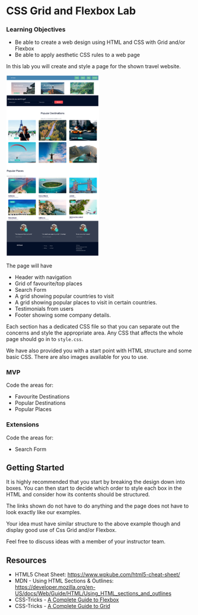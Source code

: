 # CSS Grid and Flexbox Lab

### Learning Objectives

- Be able to create a web design using HTML and CSS with Grid and/or Flexbox
- Be able to apply aesthetic CSS rules to a web page

In this lab you will create and style a page for the shown travel website.

<img src="images/cctravel.png" width="250" >

The page will have
- Header with navigation
- Grid of favourite/top places
- Search Form 
- A grid showing popular countries to visit
- A grid showing popular places to visit in certain countries.
- Testimonials from users
- Footer showing some company details.

Each section has a dedicated CSS file so that you can separate out the concerns and style the appropriate area. Any CSS that affects the whole page should go in to `style.css`.

We have also provided you with a start point with HTML structure and some basic CSS. There are also images available for you to use. 

### MVP

Code the areas for:
* Favourite Destinations
* Popular Destinations
* Popular Places

### Extensions

Code the areas for:
* Search Form

## Getting Started

It is highly recommended that you start by breaking the design down into boxes. You can then start to decide which order to style each box in the HTML and consider how its contents should be structured.

The links shown do not have to do anything and the page does not have to look exactly like our examples. 

Your idea must have similar structure to the above example though and display good use of Css Grid and/or Flexbox.

Feel free to discuss ideas with a member of your instructor team.

## Resources

- HTML5 Cheat Sheet: https://www.wpkube.com/html5-cheat-sheet/
- MDN - Using HTML Sections & Outlines: https://developer.mozilla.org/en-US/docs/Web/Guide/HTML/Using_HTML_sections_and_outlines
- CSS-Tricks - [A Complete Guide to Flexbox](https://css-tricks.com/snippets/css/a-guide-to-flexbox/)
- CSS-Tricks - [A Complete Guide to Grid](https://css-tricks.com/snippets/css/complete-guide-grid/)
